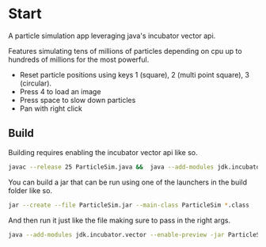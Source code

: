 # Start

A particle simulation app leveraging java's incubator vector api. 

Features simulating tens of millions of particles depending on cpu up to hundreds of millions for the most powerful.

* Reset particle positions using keys 1 (square), 2 (multi point square), 3 (circular).
* Press 4 to load an image 
* Press space to slow down particles
* Pan with right click

## Build

Building requires enabling the incubator vector api like so.

```sh
javac --release 25 ParticleSim.java &&  java --add-modules jdk.incubator.vector --enable-preview ParticleSim  
```

You can build a jar that can be run using one of the launchers in the build folder like so.

```sh
jar --create --file ParticleSim.jar --main-class ParticleSim *.class
```

And then run it just like the file making sure to pass in the right args. 

```sh
java --add-modules jdk.incubator.vector --enable-preview -jar ParticleSim.jar
```

